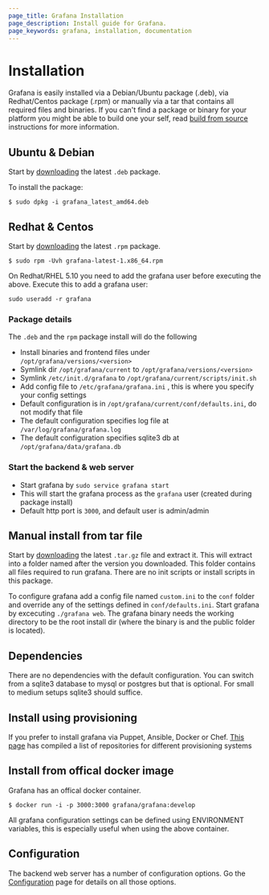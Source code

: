 ```yaml
---
page_title: Grafana Installation
page_description: Install guide for Grafana.
page_keywords: grafana, installation, documentation
---
```


# Installation
Grafana is easily installed via a Debian/Ubuntu package (.deb), via Redhat/Centos package (.rpm) or manually via
a tar that contains all required files and binaries. If you can't find a package or binary for your platform you might be able
to build one your self, read [build from source](../project/building_from_source) instructions for more information.

## Ubuntu & Debian
Start by [downloading](http://grafana.org/download/builds) the latest `.deb` package.

To install the package:

    $ sudo dpkg -i grafana_latest_amd64.deb

## Redhat & Centos
Start by [downloading](http://grafana.org/download/builds) the latest `.rpm` package.

    $ sudo rpm -Uvh grafana-latest-1.x86_64.rpm

On Redhat/RHEL 5.10 you need to add the grafana user before executing the above.
Execute this to add a grafana user:

    sudo useradd -r grafana

### Package details
The `.deb` and the `rpm` package install will do the following

- Install binaries and frontend files under `/opt/grafana/versions/<version>`
- Symlink dir `/opt/grafana/current` to `/opt/grafana/versions/<version>`
- Symlink `/etc/init.d/grafana` to `/opt/grafana/current/scripts/init.sh`
- Add config file to `/etc/grafana/grafana.ini` , this is where you specify your config settings
- Default configuration is in `/opt/grafana/current/conf/defaults.ini`, do not modify that file
- The default configuration specifies log file at `/var/log/grafana/grafana.log`
- The default configuration specifies sqlite3 db at `/opt/grafana/data/grafana.db`

### Start the backend & web server

- Start grafana by `sudo service grafana start`
- This will start the grafana process as the `grafana` user (created during package install)
- Default http port is `3000`, and default user is admin/admin

## Manual install from tar file
Start by [downloading](http://grafana.org/download/builds) the latest `.tar.gz` file and extract it.
This will extract into a folder named after the version you downloaded. This folder contains all files required to run grafana.
There are no init scripts or install scripts in this package.

To configure grafana add a config file named `custom.ini` to the `conf` folder and override any of the settings defined in
`conf/defaults.ini`. Start grafana by excecuting `./grafana web`. The grafana binary needs the working directory
to be the root install dir (where the binary is and the public folder is located).

## Dependencies
There are no dependencies with the default configuration. You can switch from a sqlite3 database to mysql or postgres but
that is optional. For small to medium setups sqlite3 should suffice.

## Install using provisioning
If you prefer to install grafana via Puppet, Ansible, Docker or Chef. [This page](provisioning) has compiled a
list of repositories for different provisioning systems

## Install from offical docker image

Grafana has an offical docker container.

    $ docker run -i -p 3000:3000 grafana/grafana:develop

All grafana configuration settings can be defined using ENVIRONMENT variables, this is especially useful when using the
above container.

## Configuration

The backend web server has a number of configuration options. Go the [Configuration](configuration) page for details
on all those options.





